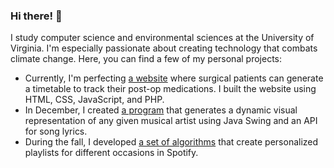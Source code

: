 ### Hi there! 👋

I study computer science and environmental sciences at the University of Virginia. I'm especially passionate about creating technology that combats climate change. Here, you can find a few of my personal projects:

- Currently, I'm perfecting [a website](https://github.com/k-mcc/medication-schedule) where surgical patients can generate a timetable to track their post-op medications. I built the website using HTML, CSS, JavaScript, and PHP. 
- In December, I created [a program](https://github.com/k-mcc/art) that generates a dynamic visual representation of any given musical artist using Java Swing and an API for song lyrics. 
- During the fall, I developed [a set of algorithms](https://github.com/k-mcc/web-apps) that create personalized playlists for different occasions in Spotify.

<!--
**k-mcc/k-mcc** is a ✨ _special_ ✨ repository because its `README.md` (this file) appears on your GitHub profile.

Here are some ideas to get you started:

- 🔭 I’m currently working on ...
- 🌱 I’m currently learning ...
- 👯 I’m looking to collaborate on ...
- 🤔 I’m looking for help with ...
- 💬 Ask me about ...
- 📫 How to reach me: ...
- 😄 Pronouns: ...
- ⚡ Fun fact: ...
-->

